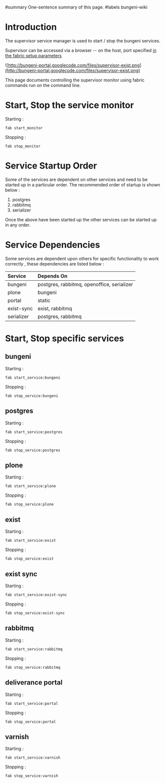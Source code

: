 ﻿#summary One-sentence summary of this page.
#labels bungeni-wiki

# Introduction #

The supervisor service manager is used to start / stop the bungeni services.

Supervisor can be accessed via a browser -- on the host, port specified [in the fabric setup parameters](http://code.google.com/p/bungeni-portal/wiki/HowTo_ConfigureFabricIni#supervisor_host_,_supervisor_port)

![http://bungeni-portal.googlecode.com/files/supervisor-exist.png](http://bungeni-portal.googlecode.com/files/supervisor-exist.png)

This page documents controlling the supervisor monitor using fabric commands run on the command line.

# Start, Stop the service monitor #

Starting :

```
fab start_monitor
```

Stopping :

```
fab stop_monitor
```

# Service Startup Order #

Some of the services are dependent on other services and need to be started up in a particular order. The recommended order of startup is shown below :

  1. postgres
  1. rabbitmq
  1. serializer

Once the above have been started up the other services can be started up in any order.

# Service Dependencies #

Some services are dependent upon others for specific functionality to work correctly , these dependencies are listed below :

|Service | Depends On|
|:-------|:----------|
|bungeni | postgres, rabbitmq, openoffice, serializer |
|plone   | bungeni   |
|portal  | static    |
|exist-sync | exist, rabbitmq|
|serializer | postgres, rabbitmq |


# Start, Stop specific services #

## bungeni ##

Starting :

```
fab start_service:bungeni
```

Stopping :

```
fab stop_service:bungeni
```

## postgres ##

Starting :

```
fab start_service:postgres
```

Stopping :

```
fab stop_service:postgres
```

## plone ##

Starting :

```
fab start_service:plone
```

Stopping :

```
fab stop_service:plone
```

## exist ##

Starting :

```
fab start_service:exist
```

Stopping :

```
fab stop_service:exist
```

## exist sync ##

Starting :

```
fab start_service:exist-sync
```

Stopping :

```
fab stop_service:exist-sync
```

## rabbitmq ##

Starting :

```
fab start_service:rabbitmq
```

Stopping :

```
fab stop_service:rabbitmq
```

## deliverance portal ##

Starting :

```
fab start_service:portal
```

Stopping :

```
fab stop_service:portal
```

## varnish ##

Starting :

```
fab start_service:varnish
```

Stopping :

```
fab stop_service:varnish
```